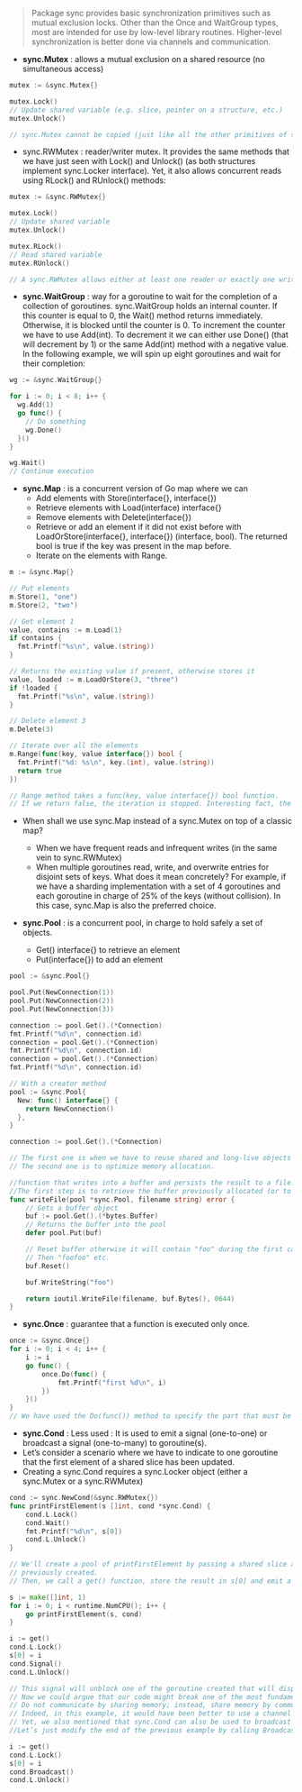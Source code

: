 > Package sync provides basic synchronization primitives such as mutual exclusion locks. Other than the Once and WaitGroup types, most are intended for use by low-level library routines. Higher-level synchronization is better done via channels and communication.

- **sync.Mutex** : allows a mutual exclusion on a shared resource (no simultaneous access)
```go
mutex := &sync.Mutex{}

mutex.Lock()
// Update shared variable (e.g. slice, pointer on a structure, etc.)
mutex.Unlock()

// sync.Mutex cannot be copied (just like all the other primitives of sync package). If a structure has a sync field, it must be passed by pointer.
```
- sync.RWMutex : reader/writer mutex. It provides the same methods that we have just seen with Lock() and Unlock() (as both structures implement sync.Locker interface). Yet, it also allows concurrent reads using RLock() and RUnlock() methods:

```go
mutex := &sync.RWMutex{}

mutex.Lock()
// Update shared variable
mutex.Unlock()

mutex.RLock()
// Read shared variable
mutex.RUnlock()

// A sync.RWMutex allows either at least one reader or exactly one writer whereas a sync.Mutex allows exactly one reader or writer.
```

- **sync.WaitGroup** : way for a goroutine to wait for the completion of a collection of goroutines. sync.WaitGroup holds an internal counter. If this counter is equal to 0, the Wait() method returns immediately. Otherwise, it is blocked until the counter is 0. To increment the counter we have to use Add(int). To decrement it we can either use Done() (that will decrement by 1) or the same Add(int) method with a negative value.
In the following example, we will spin up eight goroutines and wait for their completion:

```go
wg := &sync.WaitGroup{}

for i := 0; i < 8; i++ {
  wg.Add(1)
  go func() {
    // Do something
    wg.Done()
  }()
}

wg.Wait()
// Continue execution
```

- **sync.Map** : is a concurrent version of Go map where we can
  - Add elements with Store(interface{}, interface{})
  - Retrieve elements with Load(interface) interface{}
  - Remove elements with Delete(interface{})
  - Retrieve or add an element if it did not exist before with LoadOrStore(interface{}, interface{}) (interface, bool). The returned bool is true if the key was present in the map before.
  - Iterate on the elements with Range.

```go
m := &sync.Map{}

// Put elements
m.Store(1, "one")
m.Store(2, "two")

// Get element 1
value, contains := m.Load(1)
if contains {
  fmt.Printf("%s\n", value.(string))
}

// Returns the existing value if present, otherwise stores it
value, loaded := m.LoadOrStore(3, "three")
if !loaded {
  fmt.Printf("%s\n", value.(string))
}

// Delete element 3
m.Delete(3)

// Iterate over all the elements
m.Range(func(key, value interface{}) bool {
  fmt.Printf("%d: %s\n", key.(int), value.(string))
  return true
})

// Range method takes a func(key, value interface{}) bool function. 
// If we return false, the iteration is stopped. Interesting fact, the worst-case time-complexity remains O(n) even if we return false after a constant time
```
- When shall we use sync.Map instead of a sync.Mutex on top of a classic map?
  - When we have frequent reads and infrequent writes (in the same vein to sync.RWMutex)
  - When multiple goroutines read, write, and overwrite entries for disjoint sets of keys. What does it mean concretely? For example, if we have a sharding implementation with a set of 4 goroutines and each goroutine in charge of 25% of the keys (without collision). In this case, sync.Map is also the preferred choice.

- **sync.Pool** : is a concurrent pool, in charge to hold safely a set of objects.
  -  Get() interface{} to retrieve an element
  -  Put(interface{}) to add an element

```go
pool := &sync.Pool{}

pool.Put(NewConnection(1))
pool.Put(NewConnection(2))
pool.Put(NewConnection(3))

connection := pool.Get().(*Connection)
fmt.Printf("%d\n", connection.id)
connection = pool.Get().(*Connection)
fmt.Printf("%d\n", connection.id)
connection = pool.Get().(*Connection)
fmt.Printf("%d\n", connection.id)
```

```go
// With a creator method
pool := &sync.Pool{
  New: func() interface{} {
    return NewConnection()
  },
}

connection := pool.Get().(*Connection)

// The first one is when we have to reuse shared and long-live objects like a DB connection for example.
// The second one is to optimize memory allocation.
```

```go
//function that writes into a buffer and persists the result to a file. With sync.Pool, we can reuse the space allocated for the buffer by reusing the same object across the different function calls.
//The first step is to retrieve the buffer previously allocated (or to create one if it’s the first call but this is abstracted). Then, the deferred action is to put the buffer back in the pool.
func writeFile(pool *sync.Pool, filename string) error {
	// Gets a buffer object
	buf := pool.Get().(*bytes.Buffer)
	// Returns the buffer into the pool
	defer pool.Put(buf)

	// Reset buffer otherwise it will contain "foo" during the first call
	// Then "foofoo" etc.
	buf.Reset()

	buf.WriteString("foo")

	return ioutil.WriteFile(filename, buf.Bytes(), 0644)
}
```

- **sync.Once** :  guarantee that a function is executed only once.
```go
once := &sync.Once{}
for i := 0; i < 4; i++ {
	i := i
	go func() {
		once.Do(func() {
			fmt.Printf("first %d\n", i)
		})
	}()
}
// We have used the Do(func()) method to specify the part that must be called only once.
```

- **sync.Cond** : Less used : It is used to emit a signal (one-to-one) or broadcast a signal (one-to-many) to goroutine(s).
- Let’s consider a scenario where we have to indicate to one goroutine that the first element of a shared slice has been updated.
- Creating a sync.Cond requires a sync.Locker object (either a sync.Mutex or a sync.RWMutex)

```go
cond := sync.NewCond(&sync.RWMutex{})
func printFirstElement(s []int, cond *sync.Cond) {
	cond.L.Lock()
	cond.Wait()
	fmt.Printf("%d\n", s[0])
	cond.L.Unlock()
}

// We'll create a pool of printFirstElement by passing a shared slice and the sync.Cond
// previously created.
// Then, we call a get() function, store the result in s[0] and emit a signal:

s := make([]int, 1)
for i := 0; i < runtime.NumCPU(); i++ {
	go printFirstElement(s, cond)
}

i := get()
cond.L.Lock()
s[0] = i
cond.Signal()
cond.L.Unlock()

// This signal will unblock one of the goroutine created that will display s[0].
// Now we could argue that our code might break one of the most fundamental principles of Go:
// Do not communicate by sharing memory; instead, share memory by communicating.
// Indeed, in this example, it would have been better to use a channel to communicate the value returned by get().
// Yet, we also mentioned that sync.Cond can also be used to broadcast a signal.
//Let’s just modify the end of the previous example by calling Broadcast() instead of Signal():

i := get()
cond.L.Lock()
s[0] = i
cond.Broadcast()
cond.L.Unlock()
```